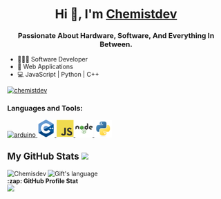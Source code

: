 <h1 align="center">Hi 👋, I'm <a href="https://antonioarjona.dev" target="blank">
Chemistdev</a></h1>
<h3 align="center">Passionate About Hardware, Software, And Everything In Between.</h3>

- 👨🏼‍💻 Software Developer  
- 💚 Web Applications
- 💻 JavaScript | Python | C++

<p align="left"> <a href="https://twitter.com/chemistdev" target="blank"><img src="https://img.shields.io/twitter/follow/chemistdev?logo=twitter&style=for-the-badge" alt="chemistdev" /></a> </p>
<h3 align="left">Languages and Tools:</h3>
<p align="left"> <a href="https://www.arduino.cc/" target="_blank" rel="noreferrer"> <img src="https://cdn.worldvectorlogo.com/logos/arduino-1.svg" alt="arduino" width="40" height="40"/> </a> <a href="https://www.w3schools.com/cpp/" target="_blank" rel="noreferrer"> <img src="https://raw.githubusercontent.com/devicons/devicon/master/icons/cplusplus/cplusplus-original.svg" alt="cplusplus" width="40" height="40"/> </a> <a href="https://developer.mozilla.org/en-US/docs/Web/JavaScript" target="_blank" rel="noreferrer"> <img src="https://raw.githubusercontent.com/devicons/devicon/master/icons/javascript/javascript-original.svg" alt="javascript" width="40" height="40"/> </a> <a href="https://nodejs.org" target="_blank" rel="noreferrer"> <img src="https://raw.githubusercontent.com/devicons/devicon/master/icons/nodejs/nodejs-original-wordmark.svg" alt="nodejs" width="40" height="40"/> </a> <a href="https://www.python.org" target="_blank" rel="noreferrer"> <img src="https://raw.githubusercontent.com/devicons/devicon/master/icons/python/python-original.svg" alt="python" width="40" height="40"/> </a> </p>

<!-- GitHub section -->

 ##  My GitHub Stats <img src = "https://i.pinimg.com/originals/65/c4/f4/65c4f452571be1261e9c623f7da488ac.gif" width = 35px> 
 
 <div>
   <img align="center" src="https://github-readme-streak-stats.herokuapp.com/?user=twochemist" alt="Chemisdev" />
  <img align="center" src="https://github-readme-stats.vercel.app/api/top-langs?username=twochemist&langs_count=10&show_icons=true&locale=en&layout=compact&theme=light" alt="Gift's language" height="192px"  width="500px"/>
</div>

  <summary><b>:zap: GitHub Profile Stat</b></summary>
  <img src="https://github-readme-stats.anuraghazra1.vercel.app/api?username=twochemist&show_icons=true" />


<!-- GitHub section: END -->
